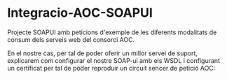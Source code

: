 # Integracio-AOC-SOAPUI
Projecte SOAPUI amb peticions d'exemple de les diferents modalitats de consum dels serveis web del consorci AOC.

En el nostre cas, per tal de poder oferir un millor servei de suport, explicarem com configurar el nostre SOAP-ui amb els WSDL i configurant un certificat per tal de poder reproduir un circuit sencer de petició AOC:









